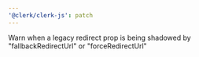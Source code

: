 ```yaml
---
'@clerk/clerk-js': patch
---
```


Warn when a legacy redirect prop is being shadowed by "fallbackRedirectUrl" or "forceRedirectUrl"
